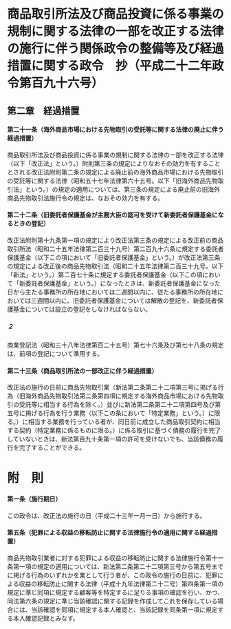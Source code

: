# 商品取引所法及び商品投資に係る事業の規制に関する法律の一部を改正する法律の施行に伴う関係政令の整備等及び経過措置に関する政令　抄（平成二十二年政令第百九十六号）
## 第二章　経過措置
#### 第二十一条（海外商品市場における先物取引の受託等に関する法律の廃止に伴う経過措置）
商品取引所法及び商品投資に係る事業の規制に関する法律の一部を改正する法律（以下「改正法」という。）附則第三条の規定によりなおその効力を有することとされる改正法附則第二条の規定による廃止前の海外商品市場における先物取引の受託等に関する法律（昭和五十七年法律第六十五号。以下「旧海外商品先物取引法」という。）の規定の適用については、第三条の規定による廃止前の旧海外商品先物取引法施行令の規定は、なおその効力を有する。
#### 第二十二条（旧委託者保護基金が主務大臣の認可を受けて新委託者保護基金になるときの登記）
改正法附則第十九条第一項の規定により改正法第三条の規定による改正前の商品取引所法（昭和二十五年法律第二百三十九号）第二百九十六条に規定する委託者保護基金（以下この項において「旧委託者保護基金」という。）が改正法第三条の規定による改正後の商品先物取引法（昭和二十五年法律第二百三十九号。以下「新法」という。）第二百七十条に規定する委託者保護基金（以下この項において「新委託者保護基金」という。）になったときは、新委託者保護基金になった日から主たる事務所の所在地においては二週間以内に、従たる事務所の所在地においては三週間以内に、旧委託者保護基金については解散の登記を、新委託者保護基金については設立の登記をしなければならない。
##### ２
商業登記法（昭和三十八年法律第百二十五号）第七十六条及び第七十八条の規定は、前項の登記について準用する。
#### 第二十三条（商品取引所法の一部改正に伴う経過措置）
改正法の施行の日前に商品先物取引業（新法第二条第二十二項第三号に掲げる行為（旧海外商品先物取引法第二条第四項に規定する海外商品市場における先物取引の受託等に相当する行為を除く。）並びに新法第二条第二十二項第四号及び第五号に掲げる行為を行う業務（以下この条において「特定業務」という。）に限る。）に相当する業務を行っている者が、同日前に成立した商品取引契約に相当する契約（特定業務に係るものに限る。）に係る取引に基づく債務の履行を完了していないときは、新法第百九十条第一項の許可を受けないでも、当該債務の履行を完了することができる。
# 附　則
#### 第一条（施行期日）
この政令は、改正法の施行の日（平成二十三年一月一日）から施行する。
#### 第五条（犯罪による収益の移転防止に関する法律施行令の適用に関する経過措置）
商品先物取引業者に対する犯罪による収益の移転防止に関する法律施行令第十一条第一項の規定の適用については、新法第二条第二十二項第三号から第五号までに掲げる行為のいずれかを業として行う者が、この政令の施行の日前に、犯罪による収益の移転防止に関する法律（平成十九年法律第二十二号）第四条第一項の規定に準じ同項に規定する顧客等を特定するに足りる事項の確認を行い、かつ、同法第六条の規定に準じ当該確認に関する記録を作成してこれを保存している場合には、当該確認を同項に規定する本人確認と、当該記録を同条第一項に規定する本人確認記録とみなす。
